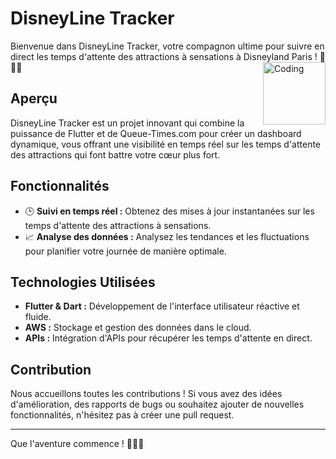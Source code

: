 # DisneyLine Tracker

Bienvenue dans DisneyLine Tracker, votre compagnon ultime pour suivre en direct les temps d'attente des attractions à sensations à Disneyland Paris ! 🚀🎢✨
<img align="right" alt="Coding" width="100" src="https://media.giphy.com/media/MtsVG1dm38Qau9VsoF/giphy.gif">

## Aperçu

DisneyLine Tracker est un projet innovant qui combine la puissance de Flutter et de Queue-Times.com pour créer un dashboard dynamique, vous offrant une visibilité en temps réel sur les temps d'attente des attractions qui font battre votre cœur plus fort.

## Fonctionnalités

- 🕒 **Suivi en temps réel :** Obtenez des mises à jour instantanées sur les temps d'attente des attractions à sensations.
- 📈 **Analyse des données :** Analysez les tendances et les fluctuations pour planifier votre journée de manière optimale.

## Technologies Utilisées

- **Flutter & Dart :** Développement de l'interface utilisateur réactive et fluide.
- **AWS :** Stockage et gestion des données dans le cloud.
- **APIs :** Intégration d'APIs pour récupérer les temps d'attente en direct.

## Contribution

Nous accueillons toutes les contributions ! Si vous avez des idées d'amélioration, des rapports de bugs ou souhaitez ajouter de nouvelles fonctionnalités, n'hésitez pas à créer une pull request.

---

Que l'aventure commence ! 🎉🏰✨
